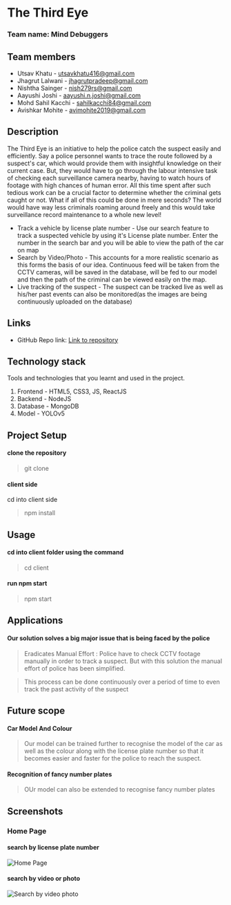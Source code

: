 # The Third Eye

### Team name: Mind Debuggers

## Team members
* Utsav Khatu - utsavkhatu416@gmail.com
* Jhagrut Lalwani - jhagrutpradeep@gmail.com
* Nishtha Sainger - nish279rs@gmail.com
* Aayushi Joshi - aayushi.n.joshi@gmail.com
* Mohd Sahil Kacchi - sahilkacchi84@gmail.com
* Avishkar Mohite - avimohite2019@gmail.com

## Description
The Third Eye is an initiative to help the police catch the suspect easily and efficiently. 
Say a police personnel wants to trace the route followed by a suspect's car, which would provide them with insightful knowledge on their current case. But, they would have to go through the labour intensive task of checking each surveillance camera nearby, having to watch hours of footage with  high chances of human error. All this time spent after such tedious work can be a crucial factor to determine whether the criminal gets caught or not. What if all of this could be done in mere seconds? The world would have way less criminals roaming around freely and this would take  surveillance record maintenance to a whole new level!

* Track a vehicle by license plate number - Use our search feature to track a suspected vehicle by using it's License plate number. Enter the number in the search bar and you will be able to view the path of the car on map
* Search by Video/Photo - This accounts for a more realistic scenario as this forms the basis of our idea. Continuous feed will be taken from the CCTV cameras, will be saved in the database, will be fed to our model and then the path of the criminal can be viewed easily on the map.
* Live tracking of the suspect - The suspect can be tracked live as well as his/her past events can also be monitored(as the images are being continuously uploaded on the database)

## Links
* GitHub Repo link: [Link to repository](https://github.com/utsavk28/SIH)

## Technology stack

Tools and technologies that you learnt and used in the project.

1. Frontend - HTML5, CSS3, JS, ReactJS
2. Backend - NodeJS
3. Database - MongoDB
4. Model - YOLOv5

## Project Setup
#### clone the repository
>git clone

#### client side
cd into client side
>npm install

## Usage
 #### cd into client folder using the command
  > cd client
  
#### run npm start 
  > npm start

## Applications

#### Our solution solves a big major issue that is being faced by the police
>Eradicates Manual Effort : Police have to check CCTV footage manually in order to track a suspect. But with this solution the manual effort of police has been simplified.

>This process can be done continuously over a period of time to even track the past activity of the suspect

## Future scope
#### Car Model And Colour
> Our model can be trained further to recognise the model of the car as well as the colour along with the license plate number so that it becomes easier and faster for the police to reach the suspect.
#### Recognition of fancy number plates
> OUr model can also be extended to recognise fancy number plates

## Screenshots

### Home Page

#### search by license plate number
![Home Page](https://user-images.githubusercontent.com/63958583/160221276-bdb4ae77-5420-4bb7-92dd-e0b7357c0290.jpeg)

#### search by video or photo
![Search by video photo](https://user-images.githubusercontent.com/63958583/160222700-91b44345-c7bf-4966-93d1-831dee14a7ba.jpeg)
